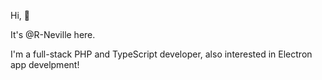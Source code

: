 Hi, 👋 

It's  @R-Neville here.

I'm a full-stack PHP and TypeScript developer, also interested in Electron app develpment!

<!---
R-Neville/R-Neville is a ✨ special ✨ repository because its `README.md` (this file) appears on your GitHub profile.
You can click the Preview link to take a look at your changes.
--->
